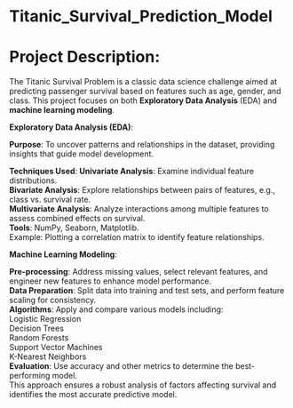 # Titanic_Survival_Prediction_Model

# Project Description:
The Titanic Survival Problem is a classic data science challenge aimed at predicting passenger survival based on features such as age, gender, and class. This project focuses on both **Exploratory Data Analysis** (EDA) and **machine learning modeling**.

**Exploratory Data Analysis (EDA)**:

**Purpose**: To uncover patterns and relationships in the dataset, providing insights that guide model development.

**Techniques Used**:
**Univariate Analysis**: Examine individual feature distributions.<br/>
**Bivariate Analysis**: Explore relationships between pairs of features, e.g., class vs. survival rate.<br/>
**Multivariate Analysis**: Analyze interactions among multiple features to assess combined effects on survival.<br/>
**Tools**: NumPy, Seaborn, Matplotlib.<br/>
Example: Plotting a correlation matrix to identify feature relationships.<br/>

**Machine Learning Modeling**:

**Pre-processing**: Address missing values, select relevant features, and engineer new features to enhance model performance.<br/>
**Data Preparation**: Split data into training and test sets, and perform feature scaling for consistency.<br/>
**Algorithms**: Apply and compare various models including:<br/>
Logistic Regression<br/>
Decision Trees<br/>
Random Forests<br/>
Support Vector Machines<br/>
K-Nearest Neighbors<br/>
**Evaluation**: Use accuracy and other metrics to determine the best-performing model.<br/>
This approach ensures a robust analysis of factors affecting survival and identifies the most accurate predictive model.

